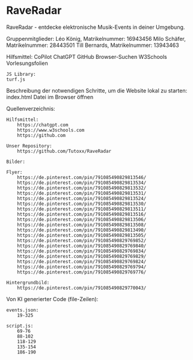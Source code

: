 # RaveRadar
RaveRadar - entdecke elektronische Musik-Events in deiner Umgebung.

Gruppenmitglieder:
    Léo König, Matrikelnummer: 16943456
    Milo Schäfer, Matrikelnummer: 28443501
    Till Bernards, Matrikelnummer: 13943463

Hilfsmittel:
    CoPilot
    ChatGPT
    GitHub
    Browser-Suchen
    W3Schools
    Vorlesungsfolien

    JS Library:
    turf.js

Beschreibung der notwendigen Schritte, um die Website lokal zu starten:
    index.html Datei im Browser öffnen

Quellenverzeichnis:

    Hilfsmittel:
        https://chatgpt.com
        https://www.w3schools.com
        https://github.com

    Unser Repository:
        https://github.com/Tutoxx/RaveRadar

    Bilder:

    Flyer:
        https://de.pinterest.com/pin/791085490829813546/
        https://de.pinterest.com/pin/791085490829813534/
        https://de.pinterest.com/pin/791085490829813532/
        https://de.pinterest.com/pin/791085490829813531/
        https://de.pinterest.com/pin/791085490829813524/
        https://de.pinterest.com/pin/791085490829813530/
        https://de.pinterest.com/pin/791085490829813511/
        https://de.pinterest.com/pin/791085490829813516/
        https://de.pinterest.com/pin/791085490829813506/
        https://de.pinterest.com/pin/791085490829813508/
        https://de.pinterest.com/pin/791085490829813490/
        https://de.pinterest.com/pin/791085490829813505/
        https://de.pinterest.com/pin/791085490829769852/
        https://de.pinterest.com/pin/791085490829769840/
        https://de.pinterest.com/pin/791085490829769834/
        https://de.pinterest.com/pin/791085490829769829/
        https://de.pinterest.com/pin/791085490829769824/
        https://de.pinterest.com/pin/791085490829769794/
        https://de.pinterest.com/pin/791085490829769776/

    Hintergrundbild:
        https://de.pinterest.com/pin/791085490829770043/

Von KI generierter Code (file-Zeilen):

    events.json:
        19-325

    script.js:
        69-76
        88-102
        118-129
        135-154
        186-190
